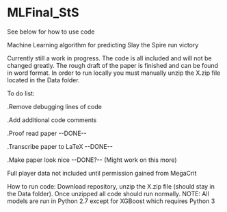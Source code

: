 # MLFinal_StS

See below for how to use code

Machine Learning algorithm for predicting Slay the Spire run victory

Currently still a work in progress.  The code is all included and will not be changed greatly.  The rough draft of the paper is finished and can be found in word format.  In order to run locally you must manually unzip the X.zip file located in the Data folder.

To do list:

.Remove debugging lines of code

.Add additional code comments

.Proof read paper --DONE--

.Transcribe paper to LaTeX  --DONE--

.Make paper look nice --DONE?-- (Might work on this more)


Full player data not included until permission gained from MegaCrit

How to run code:
Download repository, unzip the X.zip file (should stay in the Data folder).  Once unzipped all code should run normally.
NOTE: All models are run in Python 2.7 except for XGBoost which requires Python 3
